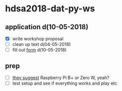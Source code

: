 # hdsa2018-dat-py-ws

## application d(10-05-2018)

- [x] write workshop proposal
- [ ] clean up text d(04-05-2018)
- [ ] fill out [form](https://docs.google.com/forms/d/e/1FAIpQLSeAmv9ae0AJV8kkXtSFFohQ_Dy7HsDa0h4LwbPaeqSLPUG3SA/viewform) d(10-05-2018)

## prep

- [ ] [they suggest](https://guides.newcomputers.group/installing-dat-raspberry-pi.html) Raspberry Pi B+ or Zero W, yeah?
- [ ] test setup and see if everything works and play etc